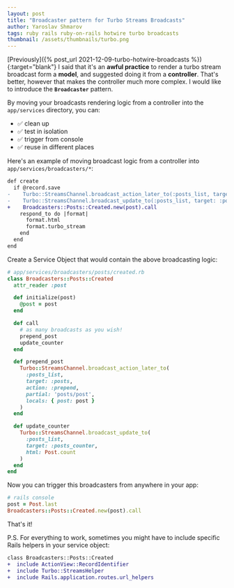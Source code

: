 ```yaml
---
layout: post
title: "Broadcaster pattern for Turbo Streams Broadcasts"
author: Yaroslav Shmarov
tags: ruby rails ruby-on-rails hotwire turbo broadcasts
thumbnail: /assets/thumbnails/turbo.png
---
```


[Previously]({% post_url 2021-12-09-turbo-hotwire-broadcasts %}){:target="blank"} I said that it's an **awful practice** to render a turbo stream broadcast form a **model**, and suggested doing it from a **controller**. That's better, however that makes the controller much more complex. I would like to introduce the **`Broadcaster`** pattern.

By moving your broadcasts rendering logic from a controller into the `app/services` directory, you can:
- ✅ clean up
- ✅ test in isolation
- ✅ trigger from console
- ✅ reuse in different places

Here's an example of moving broadcast logic from a controller into `app/services/broadcasters/*`:

```diff
def create
  if @record.save
-    Turbo::StreamsChannel.broadcast_action_later_to(:posts_list, target: :posts, action: :prepend, partial: 'posts/post', locals: { post: post } )
-    Turbo::StreamsChannel.broadcast_update_to(:posts_list, target: :posts_counter, html: Post.count )
+    Broadcasters::Posts::Created.new(post).call
    respond_to do |format|
      format.html
      format.turbo_stream
    end
  end
end
```

Create a Service Object that would contain the above broadcasting logic:

```ruby
# app/services/broadcasters/posts/created.rb
class Broadcasters::Posts::Created
  attr_reader :post

  def initialize(post)
    @post = post
  end

  def call
    # as many broadcasts as you wish!
    prepend_post
    update_counter
  end

  def prepend_post
    Turbo::StreamsChannel.broadcast_action_later_to(
      :posts_list,
      target: :posts,
      action: :prepend,
      partial: 'posts/post',
      locals: { post: post }
    )
  end

  def update_counter
    Turbo::StreamsChannel.broadcast_update_to(
      :posts_list,
      target: :posts_counter,
      html: Post.count
    )
  end
end
```

Now you can trigger this broadcasters from anywhere in your app:

```ruby
# rails console
post = Post.last
Broadcasters::Posts::Created.new(post).call
```

That's it!

P.S. For everything to work, sometimes you might have to include specific Rails helpers in your service object:

```diff
class Broadcasters::Posts::Created
+  include ActionView::RecordIdentifier
+  include Turbo::StreamsHelper
+  include Rails.application.routes.url_helpers
```